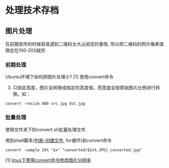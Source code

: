 # 处理技术存档

## 图片处理

在前期宣传的时候容易遇到二维码太大占阅览的事情, 所以把二维码的照片像素值限定在100-200就好. 

### 前期处理  

Ubuntu环境下如何把图片处理小? [1] 使用convert命令

3. 只指定高度，图片会转换成指定的高度值，而宽度会按原始图片比例进行转换。如：

```
convert -resize 400 src.jpg dst.jpg
```

### 批量处理

使用文件夹下的convert.sh批量处理文件

用到shell脚本([判断-创建文件](https://blog.csdn.net/huplion/article/details/80027419?utm_source=blogxgwz9), for循环)和convert命令

```
convert -sample 25% "$x" "converted/${x%.JPG}_converted.jpg"
```



[1] [linux下使用convert命令修改图片分辨率](https://blog.csdn.net/mybelief321/article/details/9969949)